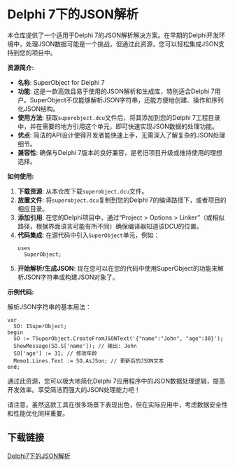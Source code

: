 # Delphi 7下的JSON解析

本仓库提供了一个适用于Delphi 7的JSON解析解决方案。在早期的Delphi开发环境中，处理JSON数据可能是一个挑战，但通过此资源，您可以轻松集成JSON支持到您的项目中。

**资源简介:**
- **名称**: SuperObject for Delphi 7
- **功能**: 这是一款高效且易于使用的JSON解析和生成库，特别适合Delphi 7用户。SuperObject不仅能够解析JSON字符串，还能方便地创建、操作和序列化JSON结构。
- **使用方法**: 获取`superobject.dcu`文件后，将其添加到您的Delphi 7工程目录中，并在需要的地方引用这个单元，即可快速实现JSON数据的处理功能。
- **优点**: 简洁的API设计使得开发者能快速上手，无需深入了解复杂的JSON处理细节。
- **兼容性**: 确保与Delphi 7版本的良好兼容，是老旧项目升级或维持使用的理想选择。

**如何使用:**

1. **下载资源**: 从本仓库下载`superobject.dcu`文件。
2. **放置文件**: 将`superobject.dcu`复制到您的Delphi 7的编译路径下，或者项目的相应目录。
3. **添加引用**: 在您的Delphi项目中，通过“Project > Options > Linker”（或相似路径，根据界面语言可能有所不同）确保编译器知道该DCU的位置。
4. **代码集成**: 在源代码中引入`SuperObject`单元，例如：
   ```delphi
   uses
     SuperObject;
   ```
5. **开始解析/生成JSON**: 现在您可以在您的代码中使用SuperObject的功能来解析JSON字符串或构建JSON对象了。

**示例代码:**

解析JSON字符串的基本用法：
```delphi
var
  SO: ISuperObject;
begin
  SO := TSuperObject.CreateFromJSONText('{"name":"John", "age":30}');
  ShowMessage(SO.S['name']); // 输出: John
  SO['age'] := 31; // 修改年龄
  Memo1.Lines.Text := SO.AsJSon; // 更新后的JSON文本
end;
```

通过此资源，您可以极大地简化Delphi 7应用程序中的JSON数据处理逻辑，提高开发效率。享受简洁而强大的JSON处理能力吧！

请注意，虽然这款工具在很多场景下表现出色，但在实际应用中，考虑数据安全性和性能优化同样重要。

## 下载链接

[Delphi7下的JSON解析](https://pan.quark.cn/s/f110bb472ee7)